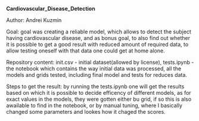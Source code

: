 **Cardiovascular_Disease_Detection**

Author: Andrei Kuzmin


Goal: goal was creating a reliable model, which allows to detect the subject having cardiovascular disease, and as bonus goal, to also find out whether it is possible to get a good result with reduced amount of required data, to allow testing oneself with that data one could get at home alone.


Repository content: init.csv - initial dataset(allowed by license), tests.ipynb - the notebook which contains the way initial data was processed, all the models and grids tested, including final model and tests for reduces data. 


Steps to get the result: by running the tests.ipynb one will get the results based on which it is possible to decide efficency of different models, as for exact values in the models, they were gotten either bu grid, if so this is also awailable to find in the notebook, or by manual tuning, where I basically changed  some parameters and lookes how it chaged the scores.
